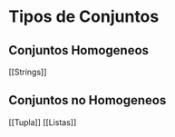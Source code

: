 # Tipos de Conjuntos
## Conjuntos Homogeneos
[[Strings]]

## Conjuntos no Homogeneos
[[Tupla]]
[[Listas]]